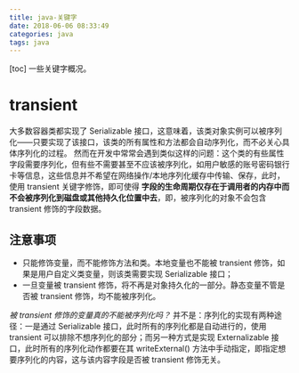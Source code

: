 ```yaml
---
title: java-关键字
date: 2018-06-06 08:33:49
categories: java
tags: java
---
```

[toc]
一些关键字概况。

# transient
大多数容器类都实现了 Serializable 接口，这意味着，该类对象实例可以被序列化——只要实现了该接口，该类的所有属性和方法都会自动序列化，而不必关心具体序列化的过程。
然而在开发中常常会遇到类似这样的问题：这个类的有些属性字段需要序列化，但有些不需要甚至不应该被序列化，如用户敏感的账号密码银行卡等信息，这些信息并不希望在网络操作/本地序列化缓存中传输、保存，此时，使用 transient 关键字修饰，即可使得 **字段的生命周期仅存在于调用者的内存中而不会被序列化到磁盘或其他持久化位置中去**，即，被序列化的对象不会包含 transient 修饰的字段数据。

## 注意事项
* 只能修饰变量，而不能修饰方法和类。本地变量也不能被 transient 修饰，如果是用户自定义类变量，则该类需要实现 Serializable 接口；
* 一旦变量被 transient 修饰，将不再是对象持久化的一部分。静态变量不管是否被 transient 修饰，均不能被序列化。

_被 transient 修饰的变量真的不能被序列化吗？_
并不是：序列化的实现有两种途径：一是通过 Serializable 接口，此时所有的序列化都是自动进行的，使用 transient 可以排除不想序列化的部分；而另一种方式是实现 Externalizable 接口，此时所有的序列化动作都要在其 writeExternal() 方法中手动指定，即指定想要序列化的内容，这与该内容字段是否被 transient 修饰无关。
